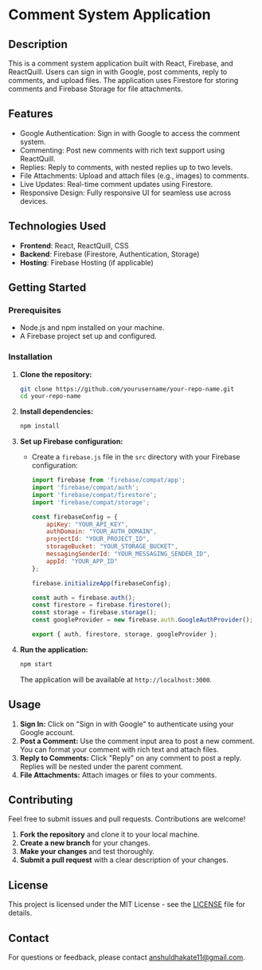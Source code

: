 # Comment System Application

## Description

This is a comment system application built with React, Firebase, and ReactQuill. Users can sign in with Google, post comments, reply to comments, and upload files. The application uses Firestore for storing comments and Firebase Storage for file attachments.

## Features

- Google Authentication: Sign in with Google to access the comment system.
- Commenting: Post new comments with rich text support using ReactQuill.
- Replies: Reply to comments, with nested replies up to two levels.
- File Attachments: Upload and attach files (e.g., images) to comments.
- Live Updates: Real-time comment updates using Firestore.
- Responsive Design: Fully responsive UI for seamless use across devices.

## Technologies Used

- **Frontend**: React, ReactQuill, CSS
- **Backend**: Firebase (Firestore, Authentication, Storage)
- **Hosting**: Firebase Hosting (if applicable)

## Getting Started

### Prerequisites

- Node.js and npm installed on your machine.
- A Firebase project set up and configured.

### Installation

1. **Clone the repository:**

    ```bash
    git clone https://github.com/yourusername/your-repo-name.git
    cd your-repo-name
    ```

2. **Install dependencies:**

    ```bash
    npm install
    ```

3. **Set up Firebase configuration:**

    - Create a `firebase.js` file in the `src` directory with your Firebase configuration:

        ```javascript
        import firebase from 'firebase/compat/app';
        import 'firebase/compat/auth';
        import 'firebase/compat/firestore';
        import 'firebase/compat/storage';

        const firebaseConfig = {
            apiKey: "YOUR_API_KEY",
            authDomain: "YOUR_AUTH_DOMAIN",
            projectId: "YOUR_PROJECT_ID",
            storageBucket: "YOUR_STORAGE_BUCKET",
            messagingSenderId: "YOUR_MESSAGING_SENDER_ID",
            appId: "YOUR_APP_ID"
        };

        firebase.initializeApp(firebaseConfig);

        const auth = firebase.auth();
        const firestore = firebase.firestore();
        const storage = firebase.storage();
        const googleProvider = new firebase.auth.GoogleAuthProvider();

        export { auth, firestore, storage, googleProvider };
        ```

4. **Run the application:**

    ```bash
    npm start
    ```

    The application will be available at `http://localhost:3000`.

## Usage

1. **Sign In:** Click on "Sign in with Google" to authenticate using your Google account.
2. **Post a Comment:** Use the comment input area to post a new comment. You can format your comment with rich text and attach files.
3. **Reply to Comments:** Click "Reply" on any comment to post a reply. Replies will be nested under the parent comment.
4. **File Attachments:** Attach images or files to your comments.

## Contributing

Feel free to submit issues and pull requests. Contributions are welcome!

1. **Fork the repository** and clone it to your local machine.
2. **Create a new branch** for your changes.
3. **Make your changes** and test thoroughly.
4. **Submit a pull request** with a clear description of your changes.

## License

This project is licensed under the MIT License - see the [LICENSE](LICENSE) file for details.

## Contact

For questions or feedback, please contact [anshuldhakate11@gmail.com](mailto:anshuldhakate11@gmail.com).

